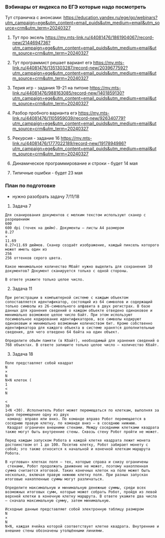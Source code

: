 ### Вэбинары от яндекса по ЕГЭ которые надо посмотреть

Тут страничка с анонсами: https://education.yandex.ru/ege/go/webinars?utm_campaign=ege&utm_content=email_puids&utm_medium=email&utm_source=crm&utm_term=20240327

1) Тут про эксель
https://my.mts-link.ru/44081476/1861904067/record-new/2144694736?utm_campaign=ege&utm_content=email_puids&utm_medium=email&utm_source=crm&utm_term=20240327

2) Тут программист решает вариант егэ
https://my.mts-link.ru/44081476/1351303287/record-new/2039677592?utm_campaign=ege&utm_content=email_puids&utm_medium=email&utm_source=crm&utm_term=20240327

3) Терия игр - задания 19-21 на питоне
https://my.mts-link.ru/44081476/988163085/record-new/1401859130?utm_campaign=ege&utm_content=email_puids&utm_medium=email&utm_source=crm&utm_term=20240327

4) Разбор пробного варианта егэ
https://my.mts-link.ru/44081476/1105959039/record-new/926340779?utm_campaign=ege&utm_content=email_puids&utm_medium=email&utm_source=crm&utm_term=20240327

5) Рекурсия - задание 16
https://my.mts-link.ru/44081476/1777022189/record-new/1917894986?utm_campaign=ege&utm_content=email_puids&utm_medium=email&utm_source=crm&utm_term=20240327

6) Динамическое программирование и строки - будет 14 мая

7) Типичные ошибки - будет 23 мая









### План по подготовке
- нужно разобрать задачу 7/11/18

1) Задача 7
```
Для сканирования документов с мелким текстом используют сканер с разрешением 
600
600 dpi (точек на дюйм). Документы — листы А4 размером 
8.27
×
11.69
8.27×11.69 дюймов. Сканер создаёт изображение, каждый пиксель которого может иметь один из 
256
256 оттенков серого цвета.

Какое минимальное количество Мбайт нужно выделить для сохранения 10 документов? Документ сканируется только с одной стороны.

В ответе укажите только целое число.
```
2) Задача 11

```
При регистрации в компьютерной системе с каждым объектом сопоставляется идентификатор, состоящий из 64 символов и содержащий только символы из 26-символьного алфавита в двух регистрах. В базе данных для хранения сведений о каждом объекте отведено одинаковое и минимально возможное целое число байт. При этом используют посимвольное кодирование идентификаторов, все символы кодируют одинаковым и минимально возможным количеством бит. Кроме собственно идентификатора для каждого объекта в системе хранятся дополнительные сведения, для чего отведено 64 байта на один объект.

Определите объём памяти (в Кбайт), необходимый для хранения сведений о 768 объектах. В ответе запишите только целое число — количество Кбайт.
```
3) Задача 18

```
Поле представляет собой квадрат 
N
×
N
N×N клеток (
1
<
N
 
<
30
1<N <30). Исполнитель Робот может перемещаться по клеткам, выполняя за одно перемещение одну из двух
 команд: вправо или вниз. По команде вправо Робот перемещается в соседнюю правую клетку, по команде вниз — в соседнюю нижнюю.
 Квадрат ограничен внешними стенами. Между соседними клетками квадрата также могут быть внутренние стены. Сквозь стену Робот пройти не может.

Перед каждым запуском Робота в каждой клетке квадрата лежит монета достоинством от 1 до 100. Посетив клетку, Робот забирает монету с собой; это также относится к начальной и конечной клеткам маршрута Робота.

В «угловых» клетках поля — тех, которые справа и снизу ограничены
 стенами, Робот продолжать движение не может, поэтому накопленная сумма считается итоговой. Таких конечных клеток на поле может быть несколько, включая правую нижнюю клетку поля. При разных запусках итоговые накопленные суммы могут различаться.

Определите максимальную и минимальную денежные суммы, среди всех возможных итоговых сумм, которые может собрать Робот, пройдя из левой верхней клетки в конечную клетку маршрута. В ответе укажите два числа — сначала максимальную сумму, затем минимальную.

Исходные данные представляют собой электронную таблицу размером
N
×
N
N×N, каждая ячейка которой соответствует клетке квадрата. Внутренние и внешние стены обозначены утолщёнными линиями.
```
